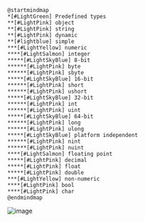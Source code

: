 ```plantuml
@startmindmap
*[#LightGreen] Predefined types
**[#LightPink] object
**[#LightPink] string
**[#LightPink] dynamic
**[#lightblue] simple
***[#LightYellow] numeric
****[#LightSalmon] integer
*****[#LightSkyBlue] 8-bit
******[#LightPink] byte
******[#LightPink] sbyte
*****[#LightSkyBlue] 16-bit
******[#LightPink] short
******[#LightPink] ushort
*****[#LightSkyBlue] 32-bit
******[#LightPink] int
******[#LightPink] uint
*****[#LightSkyBlue] 64-bit
******[#LightPink] long
******[#LightPink] ulong
*****[#LightSkyBlue] platform independent
******[#LightPink] nint
******[#LightPink] nuint
****[#LightSalmon] floating point
*****[#LightPink] decimal
*****[#LightPink] float
*****[#LightPink] double
***[#LightYellow] non-numeric
****[#LightPink] bool
****[#LightPink] char
@endmindmap
```

![image](https://github.com/03376836-OOP-2566/03376836-OOP-2566-Lab-02/assets/567256/566b4489-893b-49c9-b376-53643620ddc5)
